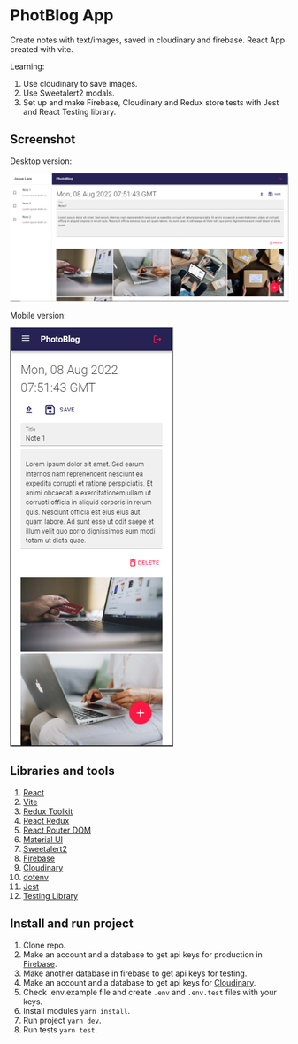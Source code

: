 # PhotBlog App

Create notes with text/images, saved in cloudinary and firebase. React App created with vite.

Learning:

1. Use cloudinary to save images.
2. Use Sweetalert2 modals.
3. Set up and make Firebase, Cloudinary and Redux store tests with Jest and React Testing library.

<!-- # Deployment

VERCEL:

[LINK]() -->

## Screenshot

Desktop version:

![Screenshot](src/assets/screenshots/screenshot-desktop.png)

Mobile version:

![Screenshot](src/assets/screenshots/screenshot-mobile.png)

## Libraries and tools

1.  [React](https://en.reactjs.org/)
2.  [Vite](https://vitejs.dev/)
3.  [Redux Toolkit](https://redux-toolkit.js.org/)
4.  [React Redux](https://react-redux.js.org/introduction/getting-started)
5.  [React Router DOM](https://reactrouter.com/)
6.  [Material UI](https://mui.com/)
7.  [Sweetalert2](https://sweetalert2.github.io/)
8.  [Firebase](https://firebase.google.com/)
9.  [Cloudinary](https://cloudinary.com/)
10. [dotenv](https://www.dotenv.org/)
11. [Jest](https://jestjs.io/)
12. [Testing Library](https://testing-library.com/)

## Install and run project

1. Clone repo.
2. Make an account and a database to get api keys for production in [Firebase](https://firebase.google.com/).
3. Make another database in firebase to get api keys for testing.
4. Make an account and a database to get api keys for [Cloudinary](https://cloudinary.com/).
5. Check .env.example file and create `.env` and `.env.test` files with your keys.
6. Install modules `yarn install`.
7. Run project `yarn dev`.
8. Run tests `yarn test`.
